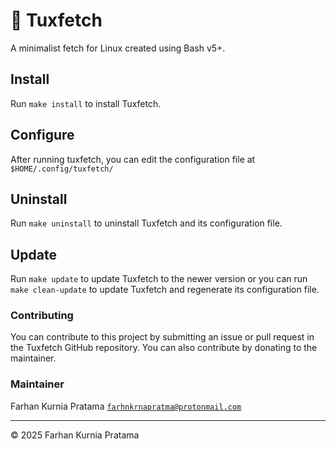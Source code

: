 # 🐧 Tuxfetch

A minimalist fetch for Linux created using Bash v5+.

## Install

Run `make install` to install Tuxfetch.

## Configure

After running tuxfetch, you can edit the configuration file at `$HOME/.config/tuxfetch/`

## Uninstall

Run `make uninstall` to uninstall Tuxfetch and its configuration file.

## Update

Run `make update` to update Tuxfetch to the newer version or you can run `make clean-update` to update Tuxfetch and regenerate its configuration file. 

### Contributing

You can contribute to this project by submitting an issue or pull request in the Tuxfetch GitHub repository. You can also contribute by donating to the maintainer.

### Maintainer

Farhan Kurnia Pratama [`farhnkrnapratma@protonmail.com`](farhnkrnapratma@protonmail.com)

---

&copy; 2025 Farhan Kurnia Pratama
